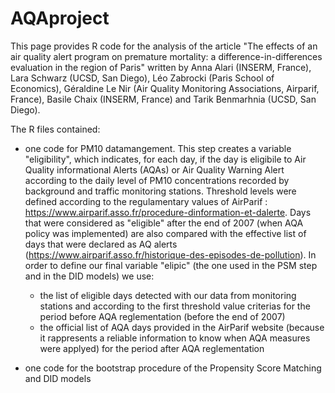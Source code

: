 # AQAproject

This page provides R code for the analysis of the article "The effects of an air quality alert program on premature mortality: a difference-in-differences evaluation in the region of Paris" written by Anna Alari (INSERM, France), Lara Schwarz (UCSD, San Diego), Léo Zabrocki (Paris School of Economics), Géraldine Le Nir (Air Quality Monitoring Associations, Airparif, France), Basile Chaix (INSERM, France) and Tarik Benmarhnia (UCSD, San Diego). 

The R files contained: 
- one code for PM10 datamangement. 
This step creates a variable "eligibility", which indicates, for each day, if the day is eligibile to Air Quality informational Alerts (AQAs) or Air Quality Warning Alert according to the daily level of PM10 concentrations recorded by background and traffic monitoring stations. Threshold levels were defined according to the regulamentary values of AirParif : https://www.airparif.asso.fr/procedure-dinformation-et-dalerte. Days that were considered as "eligible" after the end of 2007 (when AQA policy was implemented) are also compared with the effective list of days that were declared as AQ alerts (https://www.airparif.asso.fr/historique-des-episodes-de-pollution). 
In order to define our final variable "elipic" (the one used in the PSM step and in the DID models) we use: 
  * the list of eligible days detected with our data from monitoring stations and according to the first threshold value criterias for the period before AQA reglementation (before the end of 2007)
  * the official list of AQA days provided in the AirParif website (because it rappresents a reliable information to know when AQA measures were applyed) for the period after AQA reglementation


 

- one code for the bootstrap procedure of the Propensity Score Matching and DID models


